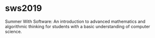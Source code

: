 # sws2019
Summer With Software: An introduction to advanced mathematics and algorithmic thinking for students with a basic understanding of computer science.
